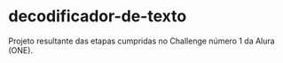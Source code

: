 # decodificador-de-texto
 Projeto resultante das etapas cumpridas no Challenge número 1 da Alura (ONE).
